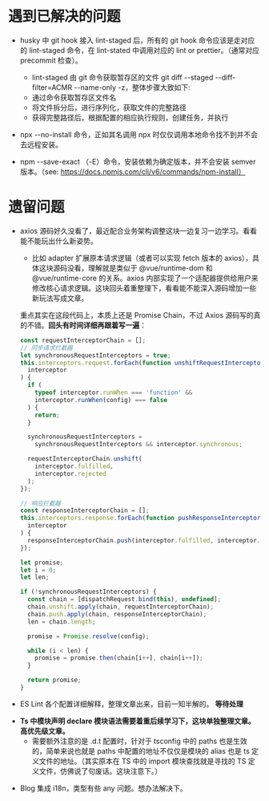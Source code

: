 # 遇到已解决的问题

- husky 中 git hook 接入 lint-staged 后，所有的 git hook 命令应该是走对应的 lint-staged 命令，在 lint-stated 中调用对应的 lint or prettier。（通常对应 precommit 检查）。

  - lint-staged 由 git 命令获取暂存区的文件 git diff --staged --diff-filter=ACMR --name-only -z，整体步骤大致如下:

  * 通过命令获取暂存区文件名
  * 将文件拆分后，进行序列化，获取文件的完整路径
  * 获得完整路径后，根据配置的相应执行规则，创建任务，并执行

* npx --no-install 命令，正如其名调用 npx 时仅仅调用本地命令找不到并不会去远程安装。

* npm --save-exact （-E）命令，安装依赖为确定版本，并不会安装 semver 版本。（see: https://docs.npmjs.com/cli/v6/commands/npm-install）

# 遗留问题

- axios 源码好久没看了，最近配合业务架构调整这块一边复习一边学习。看看能不能玩出什么新姿势。

  - 比如 adapter 扩展原本请求逻辑（或者可以实现 fetch 版本的 axios），具体这块源码没看，理解就是类似于 @vue/runtime-dom 和 @vue/runtime-core 的关系。axios 内部实现了一个适配器提供给用户来修改核心请求逻辑。这块回头着重整理下，看看能不能深入源码增加一些新玩法写成文章。

  重点其实在这段代码上，本质上还是 Promise Chain，不过 Axios 源码写的真的不错。**回头有时间详细再跟着写一遍**：

  ```js
  const requestInterceptorChain = [];
  // 同步请求拦截器
  let synchronousRequestInterceptors = true;
  this.interceptors.request.forEach(function unshiftRequestInterceptors(
    interceptor
  ) {
    if (
      typeof interceptor.runWhen === 'function' &&
      interceptor.runWhen(config) === false
    ) {
      return;
    }

    synchronousRequestInterceptors =
      synchronousRequestInterceptors && interceptor.synchronous;

    requestInterceptorChain.unshift(
      interceptor.fulfilled,
      interceptor.rejected
    );
  });

  // 响应拦截器
  const responseInterceptorChain = [];
  this.interceptors.response.forEach(function pushResponseInterceptors(
    interceptor
  ) {
    responseInterceptorChain.push(interceptor.fulfilled, interceptor.rejected);
  });

  let promise;
  let i = 0;
  let len;

  if (!synchronousRequestInterceptors) {
    const chain = [dispatchRequest.bind(this), undefined];
    chain.unshift.apply(chain, requestInterceptorChain);
    chain.push.apply(chain, responseInterceptorChain);
    len = chain.length;

    promise = Promise.resolve(config);

    while (i < len) {
      promise = promise.then(chain[i++], chain[i++]);
    }

    return promise;
  }
  ```

* ES Lint 各个配置详细解释，整理文章出来，目前一知半解的。 **等待处理**

- **Ts 中模块声明 declare 模块语法需要着重后续学习下，这块单独整理文章。高优先级文章。**
  - 需要额外注意的是 .d.t 配置时，针对于 tsconfig 中的 paths 也是生效的，简单来说也就是 paths 中配置的地址不仅仅是模块的 alias 也是 ts 定义文件的地址。（其实原本在 TS 中的 import 模块查找就是寻找的 TS 定义文件，仿佛说了句废话。这块注意下。）

* Blog 集成 i18n，类型有些 any 问题。想办法解决下。
